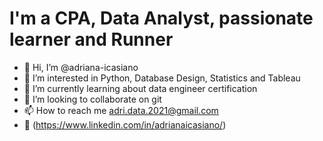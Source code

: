 # I'm a CPA, Data Analyst, passionate learner and Runner # 
- 👋 Hi, I’m @adriana-icasiano
- 👀 I’m interested in Python, Database Design, Statistics and Tableau
- 🌱 I’m currently learning about data engineer certification
- 💞️ I’m looking to collaborate on git
- 📫 How to reach me adri.data.2021@gmail.com
- 💬 (https://www.linkedin.com/in/adrianaicasiano/) 

<!---
adriana-icasiano/adriana-icasiano is a ✨ special ✨ repository because its `README.md` (this file) appears on your GitHub profile.
You can click the Preview link to take a look at your changes.
--->
